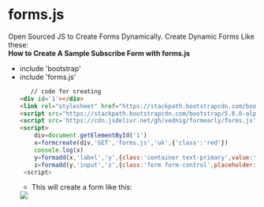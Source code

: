 # forms.js
Open Sourced JS to Create Forms Dynamically.
Create Dynamic Forms Like these:<br />
**How to Create A Sample Subscribe Form with forms.js**
<ul>
<li>include 'bootstrap'
<li>include 'forms.js'
 
```html
   // code for creating
<div id='1'></div>
<link rel="stylesheet" href="https://stackpath.bootstrapcdn.com/bootstrap/5.0.0-alpha2/css/bootstrap.min.css" integrity="sha384-DhY6onE6f3zzKbjUPRc2hOzGAdEf4/Dz+WJwBvEYL/lkkIsI3ihufq9hk9K4lVoK" crossorigin="anonymous">
<script src="https://stackpath.bootstrapcdn.com/bootstrap/5.0.0-alpha2/js/bootstrap.min.js" integrity="sha384-5h4UG+6GOuV9qXh6HqOLwZMY4mnLPraeTrjT5v07o347pj6IkfuoASuGBhfDsp3d" crossorigin="anonymous"></script>
<script src='https://cdn.jsdelivr.net/gh/vednig/formearly/forms.js'></script>
<script>
    div=document.getElementById('1')
    x=formcreate(div,'GET','forms.js','uk',{'class':'red'})
    console.log(x)
    y=formadd(x,'label','y',{class:'container text-primary',value:'Go'},'Subscribe to Email')
    z=formadd(y,'input','z',{class:'form form-control',placeholder:'Email-Address'})
 <script>
```
+ This will create a form like this:
<img src=https://res.cloudinary.com/cloud9-labs/image/upload/v1609055306/readmefiles/form_gukytq.png />
